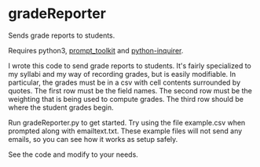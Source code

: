 # gradeReporter
Sends grade reports to students.

Requires python3, [prompt_toolkit](https://github.com/jonathanslenders/python-prompt-toolkit) and 
[python-inquirer](https://github.com/magmax/python-inquirer).

I wrote this code to send grade reports to students. It's fairly 
specialized to my syllabi and my way of recording grades, but is 
easily modifiable. In particular, the grades must be in a csv with 
cell contents surrounded by quotes. The first row must be the field 
names. The second row must be the weighting that is being used to
compute grades. The third row should be where the student grades begin.

Run gradeReporter.py to get started. Try using the file example.csv when prompted along with emailtext.txt. These example files will not send any emails, so you can see how it works as setup safely.

See the code and modify to your needs.

